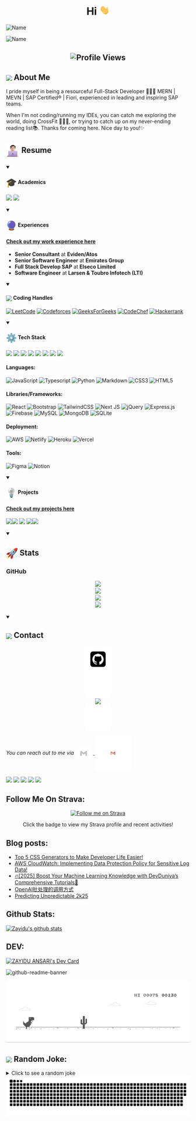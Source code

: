 <!-- ### Hi there 👋 -->

<h1 align="center">Hi <img src="https://github.com/zayidu/zayidu/blob/assets/icons/Hi.gif" width="28px"/></h2>

![Name](https://github.com/zayidu/zayidu/blob/assets/images/Zayidu_Hi.gif)

![Name](https://github.com/zayidu/zayidu/blob/assets/images/Zayidu_Salut_v2.gif)

<h2 align="center">
  <img src="https://komarev.com/ghpvc/?username=zayidu&color=dc143c&style=for-the-badge" alt="Profile Views" style="height:21px;">
</h2>

## <img align ='center' src="https://i.giphy.com/media/v1.Y2lkPTc5MGI3NjExdjh2dDM4bDhyYzM5NmppaHJ6dG56Mmh3bTkyanFkdWRvZ3R1cGoycSZlcD12MV9pbnRlcm5hbF9naWZfYnlfaWQmY3Q9ZQ/LOnt6uqjD9OexmQJRB/giphy.gif" width="37" /> About Me

I pride myself in being a resourceful Full-Stack Developer 👨🏻‍💻 MERN | MEVN | SAP Certified® | Fiori, experienced in leading and inspiring SAP teams.

When I'm not coding/running my IDEs, you can catch me exploring the world, doing CrossFit 🏋🏼🚴, or trying to catch up on my never-ending reading list📚. Thanks for coming here. Nice day to you!✨

<h2> <img align="center" src="https://github.com/zayidu/zayidu/blob/assets/icons/about.png" width="37" /> Resume</h2>

 <details open>
  <summary><h4> <img align="center" src="https://github.com/zayidu/zayidu/blob/assets/icons/academics.gif"  width="29"/> Academics</h2></summary>

  <span><img src="https://img.shields.io/badge/Bachelor of Technology/ Engineering-EEE'2015-1877F2?style=for-the-badge"></span>
  <span><img src="https://img.shields.io/badge/GPA-7.95/10.0-EFEEE9?style=for-the-badge"></span>
</details>

 <details open>
  <summary><h4> <img align="center" src="https://github.com/zayidu/zayidu/blob/assets/icons/experience.gif"  width="29"/> Experiences</h2></summary>

  #### <a href="https://zayidu.github.io/portfolio/#overallExperience">Check out my work experience here</a>

- **Senior Consultant** at **Eviden/Atos**
- **Senior Software Engineer** at **Emirates Group**
- **Full Stack Develop SAP** at **Elseco Limited**
- **Software Engineer** at **Larsen & Toubro Infotech (LTI)**
</details>
  
<details open>
  <summary><h4> <img align="center" src="https://user-images.githubusercontent.com/74038190/216122041-518ac897-8d92-4c6b-9b3f-ca01dcaf38ee.png"  width="29"/> Coding Handles</h2></summary>

  [![LeetCode](https://img.shields.io/badge/LeetCode-000000?style=for-the-badge&logo=LeetCode&logoColor=#d16c06)](https://www.leetcode.com/zayidu)
  [![Codeforces](https://img.shields.io/badge/Codeforces-445f9d?style=for-the-badge&logo=Codeforces&logoColor=white)](https://codeforces.com/profile/zayidu)
  [![GeeksForGeeks](https://img.shields.io/badge/GeeksforGeeks-gray?style=for-the-badge&logo=geeksforgeeks&logoColor=35914c)](https://auth.geeksforgeeks.org/user/zayidu/practice)
  [![CodeChef](https://img.shields.io/badge/CodeChef-%23964B00.svg?style=for-the-badge&logo=CodeChef&logoColor=white)](https://www.codechef.com/users/zayidu)
  [![Hackerrank](https://img.shields.io/badge/-Hackerrank-2EC866?style=for-the-badge&logo=HackerRank&logoColor=white)](https://www.hackerrank.com/profile/zayidu)
</details>


<details open>
  <summary><h4> <img align="center" src="https://github.com/zayidu/zayidu/blob/assets/icons/techstack.gif"  width="29"/> Tech Stack</h2></summary>

<a href="https://reactjs.org/" target="_blank"><img src="https://img.shields.io/badge/react%20-%2320232a.svg?&style=for-the-badge&logo=react&logoColor=%2361DAFB" ></a>   <a href="https://developer.mozilla.org/en-US/docs/Web/JavaScript" target="_blank"><img src="https://img.shields.io/badge/javascript%20-%23323330.svg?&style=for-the-badge&logo=javascript&logoColor=%23F7DF1E" ></a>   <a href="https://www.sap.com/index.html" target="_blank"><img src="https://img.shields.io/badge/SAP%20-fff.svg?&style=for-the-badge&logo=sap&logoColor=%fff" ></a>   <a href="https://developer.mozilla.org/en-US/docs/Web/HTML" target="_blank"><img src="https://img.shields.io/badge/html5%20-%23E34F26.svg?&style=for-the-badge&logo=html5&logoColor=white" ></a>   <a href="https://developer.mozilla.org/en-US/docs/Web/CSS" target="_blank"><img src="https://img.shields.io/badge/css3%20-%231572B6.svg?&style=for-the-badge&logo=css3&logoColor=white" ></a>   <a href="https://getbootstrap.com/" target="_blank"><img src="https://img.shields.io/badge/bootstrap%20-%23563D7C.svg?&style=for-the-badge&logo=bootstrap&logoColor=white" ></a>   <a href="https://git-scm.com/" target="_blank"><img src="https://img.shields.io/badge/git%20-%23F05033.svg?&style=for-the-badge&logo=git&logoColor=white" /></a>   <a href="https://code.visualstudio.com/" target="_blank"><img src="http://img.shields.io/badge/-VS%20Code-000000?style=for-the-badge&logo=Visual-studio-code&logoColor=blue" ></a>


  #### Languages:
  ![JavaScript](https://img.shields.io/badge/javascript-%23323330.svg?style=for-the-badge&logo=javascript&logoColor=%23F7DF1E) 
  ![Typescript](https://img.shields.io/badge/TypeScript-007ACC?style=for-the-badge&logo=typescript&logoColor=white)
  ![Python](https://img.shields.io/badge/python-3670A0?style=for-the-badge&logo=python&logoColor=ffdd54) 
  ![Markdown](https://img.shields.io/badge/markdown-%23000000.svg?style=for-the-badge&logo=markdown&logoColor=white) 
  ![CSS3](https://img.shields.io/badge/css3-%231572B6.svg?style=for-the-badge&logo=css3&logoColor=white) 
  ![HTML5](https://img.shields.io/badge/html5-%23E34F26.svg?style=for-the-badge&logo=html5&logoColor=white)

  #### Libraries/Frameworks:
  ![React](https://img.shields.io/badge/react-%2320232a.svg?style=for-the-badge&logo=react&logoColor=%2361DAFB) 
  ![Bootstrap](https://img.shields.io/badge/bootstrap-%23563D7C.svg?style=for-the-badge&logo=bootstrap&logoColor=white) 
  ![TailwindCSS](https://img.shields.io/badge/tailwindcss-%2338B2AC.svg?style=for-the-badge&logo=tailwind-css&logoColor=white) 
  ![Next JS](https://img.shields.io/badge/Next-black?style=for-the-badge&logo=next.js&logoColor=white) 
  ![jQuery](https://img.shields.io/badge/jquery-%230769AD.svg?style=for-the-badge&logo=jquery&logoColor=white) 
  ![Express.js](https://img.shields.io/badge/ExpressJS-black?style=for-the-badge&logo=three.js&logoColor=white) 
  ![Firebase](https://img.shields.io/badge/firebase-%23039BE5.svg?style=for-the-badge&logo=firebase) 
  ![MySQL](https://img.shields.io/badge/mysql-%2300f.svg?style=for-the-badge&logo=mysql&logoColor=white) 
  ![MongoDB](https://img.shields.io/badge/MongoDB-%234ea94b.svg?style=for-the-badge&logo=mongodb&logoColor=white) 
  ![SQLite](https://img.shields.io/badge/sqlite-%2307405e.svg?style=for-the-badge&logo=sqlite&logoColor=white)

  #### Deployment:
  ![AWS](https://img.shields.io/badge/AWS-%23FF9900.svg?style=for-the-badge&logo=amazon-aws&logoColor=white) 
  ![Netlify](https://img.shields.io/badge/netlify-%23000000.svg?style=for-the-badge&logo=netlify&logoColor=#00C7B7) 
  ![Heroku](https://img.shields.io/badge/heroku-%23430098.svg?style=for-the-badge&logo=heroku&logoColor=white) 
  ![Vercel](https://img.shields.io/badge/vercel-%23000000.svg?style=for-the-badge&logo=vercel&logoColor=white) 

  #### Tools:
  ![Figma](https://img.shields.io/badge/figma-%23F24E1E.svg?style=for-the-badge&logo=figma&logoColor=white) 
  ![Notion](https://img.shields.io/badge/Notion-%23000000.svg?style=for-the-badge&logo=notion&logoColor=white)
</details>
 
 <details open>
  <summary><h4> <img align="center" src="https://github.com/zayidu/zayidu/blob/assets/icons/projects.gif"  width="29"/> Projects</h2></summary>

  #### <a href="https://zayidu.github.io/portfolio/#projects">Check out my projects here</a>
  <span> <img src="https://img.shields.io/badge/React-20232A?style=for-the-badge&logo=react&logoColor=61DAFB"><img src="https://img.shields.io/badge/Node.js-%2343853D.svg?style=for-the-badge&logo=node.js&logoColor=white"> <img src="https://img.shields.io/badge/MongoDB-%234ea94b.svg?style=for-the-badge&logo=mongodb&logoColor=white"> <img src="https://img.shields.io/badge/Python-3670A0?style=for-the-badge&logo=python&logoColor=ffdd54"><img src="https://img.shields.io/badge/Amazon_AWS-232F3E?style=for-the-badge&logo=amazon-aws&logoColor=white"></span>  
</details>

<details open>
  <summary><h2> <img align="center" src="https://github.com/zayidu/zayidu/blob/assets/icons/stats.gif"  width="32"/> Stats</h2></summary>

  <!-- ### Leetcode
  <div align="center">
  <a href="https://leetcode.com/zayidu">
  <img height="316" src="https://leetcard.jacoblin.cool/zayidu?theme=dark&font=Ubuntu&cache=14400&ext=contest&sheets=https://gist.githubusercontent.com/zayidu/5e715e284c89cace8f5fa09f7fb930b8/raw/ec0be570f114124b1a2156a660d67baa0ab5639d/leetcode_stats_card.css" alt="Binary Solver Leetcode Stats"/>
  </a>
 </div> -->


  <!-- ### Codeforces
  <div align="center">
    <a href="https://codeforces.com/profile/zayidu">
      <img height="316" src="https://codeforces-readme-stats.vercel.app/api/card?username=zayidu&theme=github_dark&force_username=true&border_color=404040" alt="Binary Solver Codeforces Stats"/>
    </a>
  </div> -->
  
  ### GitHub
  <div align="center">

   ![](https://github-readme-stats.vercel.app/api?username=zayidu&theme=tokyonight&hide_border=false&include_all_commits=true&count_private=false)<br/>
   ![](https://github-readme-streak-stats.herokuapp.com/?user=zayidu&theme=tokyonight&hide_border=false)<br/>
   ![](https://github-readme-stats.vercel.app/api/top-langs/?username=zayidu&theme=tokyonight&hide_border=false&include_all_commits=true&count_private=false&layout=compact)<br/>
   ![](https://github-readme-activity-graph.vercel.app/graph?username=zayidu&theme=tokyo-night)

  </div>
</details>

<details open>
  <summary><h2> <img align ='center' src='https://i.giphy.com/media/v1.Y2lkPTc5MGI3NjExaGtqdDdwN2oyNWJ4czlncHBkamJxaHcxYmVmcXY3a3I3MjRmYjBrbCZlcD12MV9pbnRlcm5hbF9naWZfYnlfaWQmY3Q9ZQ/kmUvauX8TMWg0OsqKW/giphy.gif' width ='37' /> Contact</h2></summary>

<div style="display: flex; flex-direction: column; justify-content: center; align-items: center; ">
  <a href="https://github.com/zayidu">
    <img align="center" src="https://github.com/zayidu/zayidu/blob/assets/icons/Github.gif" width="70"/>
  </a>
  <a href="https://www.linkedin.com/in/zayidu/">
    <img align="center" src="https://github.com/zayidu/zayidu/blob/assets/icons/Linkedin.gif" width="70"/>
  </a>
  <a href="https://www.reddit.com/user/zayidu/">
    <img align="center" src="https://i.giphy.com/media/v1.Y2lkPTc5MGI3NjExMTQ4aTJ5N3FtODF6a2c4ZTR6c2s2NW1ibjhueHRlYmRmOHJ4am5tZiZlcD12MV9pbnRlcm5hbF9naWZfYnlfaWQmY3Q9Zw/ubh3VFjesM5ZZ6FaqE/giphy.gif" width="70"/>
  </a>
  <a href="https://www.quora.com/profile/Zayidu">
    <img align="center" src="https://github.com/zayidu/zayidu/blob/assets/icons/Quora.gif" width="70"/>
  </a>
</div>

</details>

<p> 
 <i>You can reach out to me via</i> 
 &nbsp;<img align="center" src="https://github.com/zayidu/zayidu/blob/assets/icons/Contact.gif"  width="37"/>
&nbsp;<a href="mailto:zayidu11@gmail.com">
     <img align="center" src="https://github.com/zayidu/zayidu/blob/assets/icons/Gmail.gif"  width="100"/>
 </a>
</p>

<a href="mailto:zayidu11@gmail.com" target="_blank"><img src="https://img.shields.io/badge/zayidu11@gmail.com-%23D14836.svg?&style=for-the-badge&logo=gmail&logoColor=white" ></a>   <a href="https://www.instagram.com/zayidu/" target="_blank"><img src="https://img.shields.io/badge/@zayidu-%23E4405F.svg?&style=for-the-badge&logo=instagram&logoColor=white"></a>   <a  href="https://www.linkedin.com/in/zayidu/" target="_blank"><img src="https://img.shields.io/badge/Zayidu A-%230077B5.svg?&style=for-the-badge&logo=linkedin&logoColor=white" ></a>   <a href="https://medium.com/@zayidu" target="_blank"><img src="https://img.shields.io/badge/@zayidu-%2312100E.svg?&style=for-the-badge&logo=medium&logoColor=white"></a>
<a href="https://zayidu.github.io/portfolio/" target="_blank"><img src="https://img.shields.io/badge/-zayidu.github.io/portfolio-blue"></img></a>


## Follow Me On Strava:

<div align="center">
  <!-- Strava badge -->
  <a href="https://www.strava.com/athletes/32322110" target="_blank">
    <img src="https://img.shields.io/badge/Strava-Follow%20me%20on%20Strava-orange?style=for-the-badge&logo=strava&logoColor=white" alt="Follow me on Strava">
  </a>
  <p>Click the badge to view my Strava profile and recent activities!</p>
</div>

## Blog posts:
<!-- # Blog posts -->

<!-- BLOG-POST-LIST:START -->
- [Top 5 CSS Generators to Make Developer Life Easier!](https://dev.to/kafeel_ahmad/top-5-css-generators-to-make-developer-life-easier-8d4)
- [AWS CloudWatch: Implementing Data Protection Policy for Sensitive Log Data!](https://dev.to/bhatiagirish/aws-cloudwatch-implementing-data-protection-policy-for-sensitive-log-data-5d4n)
- [🔥[2025] Boost Your Machine Learning Knowledge with DevDuniya’s Comprehensive Tutorials🚀](https://dev.to/devduniya_/2025-boost-your-machine-learning-knowledge-with-devduniyas-comprehensive-tutorials-mha)
- [OpenAI批处理的调用方式](https://dev.to/dragon72463399/openaipi-chu-li-de-diao-yong-fang-shi-2mp5)
- [Predicting Unpredictable 2k25](https://dev.to/divyeshvekariya/predicting-unpredictable-2k25-52ag)
<!-- BLOG-POST-LIST:END -->

<!-- **zayidu/zayidu** is a ✨ _special_ ✨ repository because its `README.md` (this file) appears on your GitHub profile.

Here are some ideas to get you started: -->

 <!-- ### Profile Views :<br>
  <img src="https://profile-counter.glitch.me/zayidu/count.svg" /> -->


## Github Stats:

[![Zayidu's github stats](https://github-readme-stats.vercel.app/api?username=zayidu&show_icons=true&title_color=03fc90&icon_color=03fc90&text_color=03fc90&bg_color=002b19)](https://github.com/zayidu/github-readme-stats)


## DEV:
<!-- DEVCARD -->
<!-- https://app.daily.dev/devcard -->
<!-- https://daily.dev/blog/adding-the-daily-devcard-to-your-github-profile?utm_source=webapp&utm_medium=devcard&utm_campaign=devcardguide&utm_id=inapp -->

<a href="https://app.daily.dev/zayidu"><img src="https://api.daily.dev/devcards/v2/VG0uBq4mZ.png?r=dy2" width="356" alt="ZAYIDU ANSARI's Dev Card"/></a>

<!-- <a href="https://app.daily.dev/zayidu"><img src="https://github.com/zayidu/zayidu/blob/assets/images/devcard.png" width="356" alt="Zayidu's Dev Card"/></a> -->

![github-readme-banner](https://githubcard.rajaryan.work/user/zayidu)

[![](https://github.com/zayidu/zayidu/blob/assets/images/dino.gif)](#)

## <img align ='center' src='https://media2.giphy.com/media/UQDSBzfyiBKvgFcSTw/giphy.gif?cid=ecf05e47p3cd513axbek3f56ti3jzizq8hincw20jauyyfyw&rid=giphy.gif' width ='37' /> Random Joke: 

<details>
  <summary>Click to see a random joke</summary>
  <div align="center">
   
  ![Jokes Card](https://readme-jokes.vercel.app/api?theme=halloween)
  
  </div>
</details>

<div align="center">
  <picture>
    <source media="(prefers-color-scheme: dark)" srcset="https://github.com/zayidu/zayidu/blob/assets/images/github-contribution-grid-snake-dark.svg">
    <source media="(prefers-color-scheme: light)" srcset="https://github.com/zayidu/zayidu/blob/assets/images/github-contribution-grid-snake.svg">
    <img alt="github contribution grid snake animation" src="https://github.com/zayidu/zayidu/blob/assets/images/github-contribution-grid-snake.svg">
  </picture>
</div>
